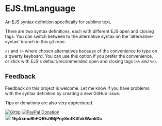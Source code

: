 # EJS.tmLanguage

An EJS syntax definition specifically for sublime text.

There are two syntax definitions, each with different EJS open and closing tags.
You can switch between to the alternative syntax on the 'alternative-syntax' branch in this git repo.

`<?` and `?>` where chosen alternatives because of the convenience to type on a qwerty keyboard. 
You can use this option if you prefer the convenience, or stick with EJS's default/recommended open and closing tags (`<%` and `%>`).

## Feedback

Feedback on this project is welcome. Let me know if you have problems with the syntax definition by creating a new GitHub issue.

Tips or donations are also very appreciated.

[![Gittip](https://www.gittip.com/assets/8.0.8/logo.png)](https://www.gittip.com/samholmes/)
[![PayPal Donation](https://www.paypalobjects.com/en_US/i/btn/btn_donate_LG.gif "Donate using PayPal")](https://www.paypal.com/cgi-bin/webscr?cmd=_donations&business=SJCCMHKZLMSX2&lc=US&item_name=EJS%2etmLanguage&currency_code=USD&bn=PP%2dDonationsBF%3abtn_donate_LG%2egif%3aNonHosted)  
[<img src="https://en.bitcoin.it/w/images/en/c/c4/BC_Logotype_Reverse.png" height='18'>](bitcoin:1Ep5xmuRhFQREJ9BjPnySmtK3fxkWankDc) **1Ep5xmuRhFQREJ9BjPnySmtK3fxkWankDc**

